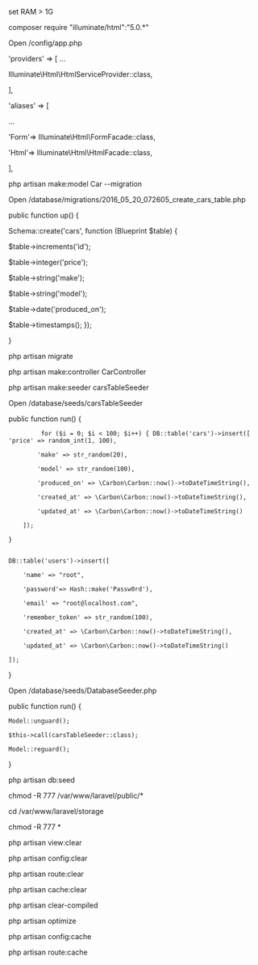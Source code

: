 set RAM > 1G

composer require "illuminate/html":"5.0.*"


Open /config/app.php

 'providers' => [ ...

Illuminate\Html\HtmlServiceProvider::class,

],


'aliases' => [

...

'Form'=> Illuminate\Html\FormFacade::class,

'Html'=> Illuminate\Html\HtmlFacade::class,

],
 

php artisan make:model Car --migration

Open /database/migrations/2016_05_20_072605_create_cars_table.php

public function up() { 

Schema::create('cars', function (Blueprint $table) { 

$table->increments('id'); 

$table->integer('price'); 

$table->string('make'); 

$table->string('model'); 

$table->date('produced_on'); 

$table->timestamps(); }); 

}  


php artisan migrate

php artisan make:controller CarController

php artisan make:seeder carsTableSeeder


Open /database/seeds/carsTableSeeder

public function run() { 

             for ($i = 0; $i < 100; $i++) { DB::table('cars')->insert([ 'price' => random_int(1, 100),

            'make' => str_random(20),

            'model' => str_random(100),

            'produced_on' => \Carbon\Carbon::now()->toDateTimeString(),

            'created_at' => \Carbon\Carbon::now()->toDateTimeString(),

            'updated_at' => \Carbon\Carbon::now()->toDateTimeString()

        ]);
        
    }


    DB::table('users')->insert([
    
        'name' => "root",

        'password'=> Hash::make('Passw0rd'),

        'email' => "root@localhost.com",

        'remember_token' => str_random(100),

        'created_at' => \Carbon\Carbon::now()->toDateTimeString(),

        'updated_at' => \Carbon\Carbon::now()->toDateTimeString()

    ]);
}


Open /database/seeds/DatabaseSeeder.php

public function run() {

    Model::unguard();

    $this->call(carsTableSeeder::class);

    Model::reguard();
}


php artisan db:seed

chmod -R 777 /var/www/laravel/public/*

cd /var/www/laravel/storage

chmod -R 777 *

php artisan view:clear

php artisan config:clear

php artisan route:clear

php artisan cache:clear

php artisan clear-compiled

php artisan optimize

php artisan config:cache

php artisan route:cache
